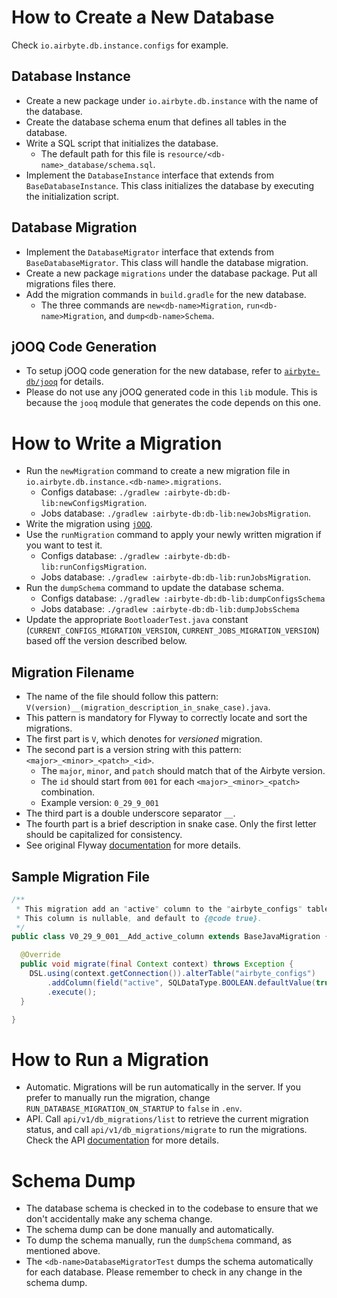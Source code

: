 # How to Create a New Database

Check `io.airbyte.db.instance.configs` for example.

## Database Instance
- Create a new package under `io.airbyte.db.instance` with the name of the database.
- Create the database schema enum that defines all tables in the database.
- Write a SQL script that initializes the database.
  - The default path for this file is `resource/<db-name>_database/schema.sql`.
- Implement the `DatabaseInstance` interface that extends from `BaseDatabaseInstance`. This class initializes the database by executing the initialization script.

## Database Migration
- Implement the `DatabaseMigrator` interface that extends from `BaseDatabaseMigrator`. This class will handle the database migration.
- Create a new package `migrations` under the database package. Put all migrations files there.
- Add the migration commands in `build.gradle` for the new database.
  - The three commands are `new<db-name>Migration`, `run<db-name>Migration`, and `dump<db-name>Schema`.

## jOOQ Code Generation
- To setup jOOQ code generation for the new database, refer to [`airbyte-db/jooq`](../jooq/README.md) for details.
- Please do not use any jOOQ generated code in this `lib` module. This is because the `jooq` module that generates the code depends on this one.

# How to Write a Migration
- Run the `newMigration` command to create a new migration file in `io.airbyte.db.instance.<db-name>.migrations`.
  - Configs database: `./gradlew :airbyte-db:db-lib:newConfigsMigration`.
  - Jobs database: `./gradlew :airbyte-db:db-lib:newJobsMigration`.
- Write the migration using [`jOOQ`](https://www.jooq.org/).
- Use the `runMigration` command to apply your newly written migration if you want to test it.
  - Configs database: `./gradlew :airbyte-db:db-lib:runConfigsMigration`.
  - Jobs database: `./gradlew :airbyte-db:db-lib:runJobsMigration`.
- Run the `dumpSchema` command to update the database schema.
  - Configs database: `./gradlew :airbyte-db:db-lib:dumpConfigsSchema`
  - Jobs database: `./gradlew :airbyte-db:db-lib:dumpJobsSchema`
- Update the appropriate `BootloaderTest.java` constant (`CURRENT_CONFIGS_MIGRATION_VERSION`, `CURRENT_JOBS_MIGRATION_VERSION`) based off the version described below.

## Migration Filename
- The name of the file should follow this pattern: `V(version)__(migration_description_in_snake_case).java`.
- This pattern is mandatory for Flyway to correctly locate and sort the migrations.
- The first part is `V`, which denotes for *versioned* migration.
- The second part is a version string with this pattern: `<major>_<minor>_<patch>_<id>`.
  - The `major`, `minor`, and `patch` should match that of the Airbyte version.
  - The `id` should start from `001` for each `<major>_<minor>_<patch>` combination.
  - Example version: `0_29_9_001`
- The third part is a double underscore separator `__`.
- The fourth part is a brief description in snake case. Only the first letter should be capitalized for consistency. 
- See original Flyway [documentation](https://flywaydb.org/documentation/concepts/migrations#naming-1) for more details.

## Sample Migration File

```java
/**
 * This migration add an "active" column to the "airbyte_configs" table.
 * This column is nullable, and default to {@code true}.
 */
public class V0_29_9_001__Add_active_column extends BaseJavaMigration {

  @Override
  public void migrate(final Context context) throws Exception {
    DSL.using(context.getConnection()).alterTable("airbyte_configs")
        .addColumn(field("active", SQLDataType.BOOLEAN.defaultValue(true).nullable(true)))
        .execute();
  }

}
```

# How to Run a Migration
- Automatic. Migrations will be run automatically in the server. If you prefer to manually run the migration, change `RUN_DATABASE_MIGRATION_ON_STARTUP` to `false` in `.env`.
- API. Call `api/v1/db_migrations/list` to retrieve the current migration status, and call `api/v1/db_migrations/migrate` to run the migrations. Check the API [documentation](https://airbyte-public-api-docs.s3.us-east-2.amazonaws.com/rapidoc-api-docs.html#tag--db_migration) for more details.

# Schema Dump
- The database schema is checked in to the codebase to ensure that we don't accidentally make any schema change.
- The schema dump can be done manually and automatically.
- To dump the schema manually, run the `dumpSchema` command, as mentioned above.
- The `<db-name>DatabaseMigratorTest` dumps the schema automatically for each database. Please remember to check in any change in the schema dump.
